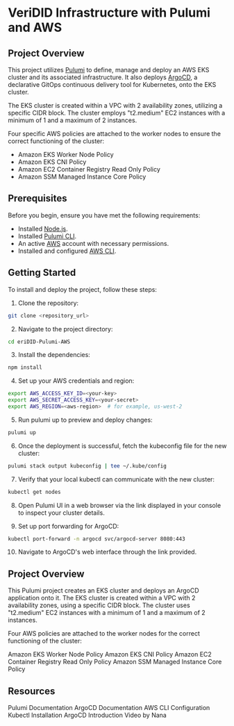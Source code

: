 # VeriDID Infrastructure with Pulumi and AWS

## Project Overview

This project utilizes [Pulumi](https://www.pulumi.com/) to define, manage and deploy an AWS EKS cluster and its associated infrastructure. It also deploys [ArgoCD](https://argoproj.github.io/argo-cd/), a declarative GitOps continuous delivery tool for Kubernetes, onto the EKS cluster.

The EKS cluster is created within a VPC with 2 availability zones, utilizing a specific CIDR block. The cluster employs "t2.medium" EC2 instances with a minimum of 1 and a maximum of 2 instances.

Four specific AWS policies are attached to the worker nodes to ensure the correct functioning of the cluster:

* Amazon EKS Worker Node Policy
* Amazon EKS CNI Policy
* Amazon EC2 Container Registry Read Only Policy
* Amazon SSM Managed Instance Core Policy

## Prerequisites

Before you begin, ensure you have met the following requirements:

* Installed [Node.js](https://nodejs.org/en/).
* Installed [Pulumi CLI](https://www.pulumi.com/docs/get-started/install/).
* An active [AWS](https://aws.amazon.com/) account with necessary permissions.
* Installed and configured [AWS CLI](https://aws.amazon.com/cli/).

## Getting Started

To install and deploy the project, follow these steps:

1. Clone the repository:

```bash
git clone <repository_url>
```

2. Navigate to the project directory:

```bash
cd eriDID-Pulumi-AWS
```
3. Install the dependencies:

```bash
npm install
```
4. Set up your AWS credentials and region:

```bash
export AWS_ACCESS_KEY_ID=<your-key>
export AWS_SECRET_ACCESS_KEY=<your-secret>
export AWS_REGION=<aws-region>  # for example, us-west-2
```
5. Run pulumi up to preview and deploy changes:

```bash
pulumi up
```

6. Once the deployment is successful, fetch the kubeconfig file for the new cluster:

```bash
pulumi stack output kubeconfig | tee ~/.kube/config
```

7. Verify that your local kubectl can communicate with the new cluster:

```bash
kubectl get nodes
```

8. Open Pulumi UI in a web browser via the link displayed in your console to inspect your cluster details.

9. Set up port forwarding for ArgoCD:

```bash
kubectl port-forward -n argocd svc/argocd-server 8080:443
```
10. Navigate to ArgoCD's web interface through the link provided.

## Project Overview
This Pulumi project creates an EKS cluster and deploys an ArgoCD application onto it. The EKS cluster is created within a VPC with 2 availability zones, using a specific CIDR block. The cluster uses "t2.medium" EC2 instances with a minimum of 1 and a maximum of 2 instances.

Four AWS policies are attached to the worker nodes for the correct functioning of the cluster:

Amazon EKS Worker Node Policy
Amazon EKS CNI Policy
Amazon EC2 Container Registry Read Only Policy
Amazon SSM Managed Instance Core Policy

## Resources
Pulumi Documentation
ArgoCD Documentation
AWS CLI Configuration
Kubectl Installation
ArgoCD Introduction Video by Nana

